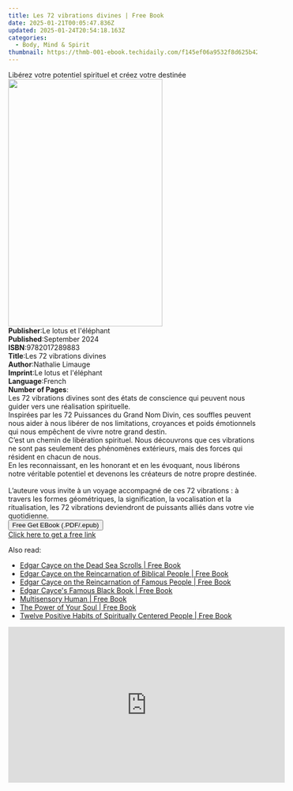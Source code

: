 ```yaml
---
title: Les 72 vibrations divines | Free Book
date: 2025-01-21T00:05:47.836Z
updated: 2025-01-24T20:54:18.163Z
categories:
  - Body, Mind & Spirit
thumbnail: https://thmb-001-ebook.techidaily.com/f145ef06a9532f8d625b42daf37e01978375d036955ff540969a242ad5f79ded.jpg
---
```

<main id="book-container">
  <div class="flex flex-col">
    <div class="book-brief flex-1 py-6 px-4 sm:p-6 md:py-10 md:px-8">
      <!-- brief-->
      <div class="book-brief-main">
        Libérez votre potentiel spirituel et créez votre destinée
      </div>
    </div>
    <div
      class="book-meta-info flex-1 grid gap-4 col-start-1 col-end-3 row-start-1 sm:mb-6 sm:grid-cols-4 lg:gap-6 lg:col-start-2 lg:row-end-6 lg:row-span-6 lg:mb-0"
    >
      <div
        class="book-meta-info-left place-content-center mt-4 p-4 text-sm leading-6 col-start-2 col-span-2 dark:text-slate-400"
      >
        <img
          class="w-full h-500 object-cover rounded-lg sm:h-255 sm:col-span-2 lg:col-span-full"
          src="https://img-001-ebook.techidaily.com/2ce03b2d5e9780c4a62ae600cceecda20f421ceb57dc2e4944639b11dfd2bbda.jpg"
          alt=""
          width="312"
          height="500"
        />
      </div>
      <div
        class="book-meta-info-right mt-2 col-start-1 row-start-2 col-span-3 self-center"
      >
        <!-- meta data  -->
        <div class="flex flex-col px-4 md:px-8">
          <div class="flex-1">
            <strong>Publisher</strong>:<span class="px-2"
              >Le lotus et l&#39;éléphant</span
            >
          </div>
          <div class="flex-1">
            <strong>Published</strong>:<span class="px-2">September 2024</span>
          </div>
          <div class="flex-1">
            <strong>ISBN</strong>:<span class="px-2">9782017289883</span>
          </div>
          <div class="flex-1">
            <strong>Title</strong>:<span class="px-2"
              >Les 72 vibrations divines</span
            >
          </div>
          <div class="flex-1">
            <strong>Author</strong>:<span class="px-2">Nathalie Limauge</span>
          </div>
          <div class="flex-1">
            <strong>Imprint</strong>:<span class="px-2"
              >Le lotus et l&#39;éléphant</span
            >
          </div>
          <div class="flex-1">
            <strong>Language</strong>:<span class="px-2">French</span>
          </div>
          <div class="flex-1">
            <strong>Number of Pages</strong>:<span class="px-2"></span>
          </div>
        </div>
      </div>
    </div>
    <div class="book-description flex-1 py-6 px-4 sm:p-6 md:py-10 md:px-8">
      <div class="book-description-main">
        <div accordion-content="" id="description">
          Les 72 vibrations divines sont des états de conscience qui peuvent
          nous guider vers une réalisation spirituelle.<br />Inspirées par les
          72 Puissances du Grand Nom Divin, ces souffles peuvent nous aider à
          nous libérer de nos limitations, croyances et poids émotionnels qui
          nous empêchent de vivre notre grand destin.<br />C’est un chemin de
          libération spirituel. Nous découvrons que ces vibrations ne sont pas
          seulement des phénomènes extérieurs, mais des forces qui résident en
          chacun de nous.<br />En les reconnaissant, en les honorant et en les
          évoquant, nous libérons notre véritable potentiel et devenons les
          créateurs de notre propre destinée.<br /><br />L’auteure vous invite à
          un voyage accompagné de ces 72 vibrations : à travers les formes
          géométriques, la signification, la vocalisation et la ritualisation,
          les 72 vibrations deviendront de puissants alliés dans votre vie
          quotidienne.
        </div>
      </div>
    </div>
    <div class="book-excerpts flex-1 py-6 px-4 sm:p-6 md:py-10 md:px-8"></div>
    <div
      class="book-about-author flex-1 py-6 px-4 sm:p-6 md:py-10 md:px-8"
    ></div>
    <div class="book-free-get flex-1 py-6 px-4 sm:p-6 md:py-10 md:px-8">
      <button
        id="btn-free-get"
        class="bg-blue-500 hover:bg-blue-700 text-white font-bold py-2 px-4 rounded"
      >
        Free Get EBook (.PDF/.epub)
      </button>
      <div id="countdown-display" class="px-2 text-lg mt-2"></div>
      <a
        id="free-link"
        class="hidden bg-blue-500 hover:bg-blue-700 text-white font-bold py-2 px-4 rounded"
        href="https://www.ebooks.com/en-us/book/211455878/les-72-vibrations-divines/nathalie-limauge/"
        target="_blank"
        >Click here to get a free link</a
      >
    </div>
    <script>
      let countdownTime = 0;
      let countdownInterval = null;
      document
        .getElementById('btn-free-get')
        .addEventListener('click', startCountdown);
      function startCountdown() {
        countdownTime = new Date().getTime() + 60000 * 3;
        countdownInterval = setInterval(updateCountdown, 1000);
        document.getElementById('btn-free-get').disabled = true;
        document
          .getElementById('btn-free-get')
          .classList.add('bg-gray-500', 'cursor-not-allowed');
      }
      function updateCountdown() {
        let currentTime = new Date().getTime();
        let timeLeft = countdownTime - currentTime;
        let secondsLeft = Math.floor(timeLeft / 1000);
        document.getElementById('countdown-display').innerHTML =
          `Remaining time: ${secondsLeft} seconds.`;
        if (secondsLeft <= 0) {
          clearInterval(countdownInterval);
          document.getElementById('btn-free-get').classList.add('hidden');
          document.getElementById('free-link').classList.remove('hidden');
          document.getElementById('countdown-display').innerHTML = '';
        }
      }
    </script>
  </div>
</main>

<ins class="adsbygoogle"
      style="display:block"
      data-ad-client="ca-pub-7571918770474297"
      data-ad-slot="8358498916"
      data-ad-format="auto"
      data-full-width-responsive="true"></ins>
    

<span class="atpl-alsoreadstyle">Also read:</span>
<div><ul>
<li><a href="https://novels-ebooks.techidaily.com/209528060-9780876049198-edgar-cayce-on-the-dead-sea-scrolls/"><u>Edgar Cayce on the Dead Sea Scrolls | Free Book</u></a></li>
<li><a href="https://novels-ebooks.techidaily.com/209528064-9780876049228-edgar-cayce-on-the-reincarnation-of-biblical-people/"><u>Edgar Cayce on the Reincarnation of Biblical People | Free Book</u></a></li>
<li><a href="https://novels-ebooks.techidaily.com/209528065-9780876048894-edgar-cayce-on-the-reincarnation-of-famous-people/"><u>Edgar Cayce on the Reincarnation of Famous People | Free Book</u></a></li>
<li><a href="https://novels-ebooks.techidaily.com/209528062-9780876048375-edgar-cayces-famous-black-book/"><u>Edgar Cayce's Famous Black Book | Free Book</u></a></li>
<li><a href="https://novels-ebooks.techidaily.com/209528063-9780876049402-multisensory-human/"><u>Multisensory Human | Free Book</u></a></li>
<li><a href="https://novels-ebooks.techidaily.com/209528061-9780876049624-the-power-of-your-soul/"><u>The Power of Your Soul | Free Book</u></a></li>
<li><a href="https://novels-ebooks.techidaily.com/209528066-9780876049075-twelve-positive-habits-of-spiritually-centered-people/"><u>Twelve Positive Habits of Spiritually Centered People | Free Book</u></a></li>
</ul></div>

<!-- affiliate ads begin -->
<iframe width="560" height="315" src="https://www.youtube.com/embed/FLO5dwmJAVs?si=1OYH8rv8aPaMsCiU" title="YouTube video player" frameborder="0" allow="accelerometer; autoplay; clipboard-write; encrypted-media; gyroscope; picture-in-picture; web-share" referrerpolicy="strict-origin-when-cross-origin" allowfullscreen></iframe>
<!-- affiliate ads end -->

